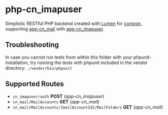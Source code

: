 # php-cn_imapuser
Simplistic RESTful PHP backend created with [Lumen](https://github.com/laravel/lumen/) for [conjoon](https://github.com/conjoon), supporting [app-cn_mail](https://github.com/conjoon/app-cn_mail) with [app-cn_imapuser](https://github.com/conjoon/app-cn_imapuser).

## Troubleshooting
In case you cannot run tests from within this folder with your phpunit-installation, try running the tests with
phpunit included in the vendor directory:
```./vendor/bin/phpunit```


## Supported Routes
- ```cn_imapuser/auth``` **POST** (*app-cn_imapuser*)
- ```cn_mail/MailAccounts``` **GET** (*app-cn_mail*) 
- ```cn_mail/MailAccounts/{mailAccountId}/MailFolders``` **GET** (*app-cn_mail*)